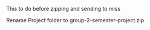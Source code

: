 This to do before zipping and sending to miss

Rename Project folder to group-2-semester-project.zip